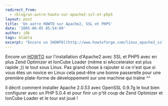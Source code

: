 ```yaml
---
redirect_from:
  - /blog/un-autre-howto-sur-apache2-ssl-et-php5
layout: post
title: 'Un autre HOWTO sur Apache2, SSL et PHP5'
date: '2005-06-05 05:54:09'
author: j0k
tags: blabla
excerpt: "Encore un [HOWTO](http://www.howtoforge.com/linux_apache2_ssl_php5_zendoptimizer_ioncubeloader) sur l'installation d'Apache2 avec SSL et PHP5 avec en plus Zend Optimizer et IonCube Loader (même si eAccelerator est plus rapide ;)) le tout sous Linux.     \nPas grand chose à rajouter si ce n'est que si vous êtes un novice en Linux cela peut-être une bonne      …"
---
```


Encore un [HOWTO](http://www.howtoforge.com/linux_apache2_ssl_php5_zendoptimizer_ioncubeloader) sur l'installation d'Apache2 avec SSL et PHP5 avec en plus Zend Optimizer et IonCube Loader (même si eAccelerator est plus rapide ;)) le tout sous Linux.
Pas grand chose à rajouter si ce n'est que si vous êtes un novice en Linux cela peut-être une bonne passerelle pour une première plate-forme de développement sur une machine qui traîne ^^

Il décrit comment installer Apache 2.0.53 avec OpenSSL 0.9.7g le tout bien configurer avec un PHP 5.0.4 et pour finir un p'tit coup de Zend Optimizer et IonCube Loader et le tour est joué !
